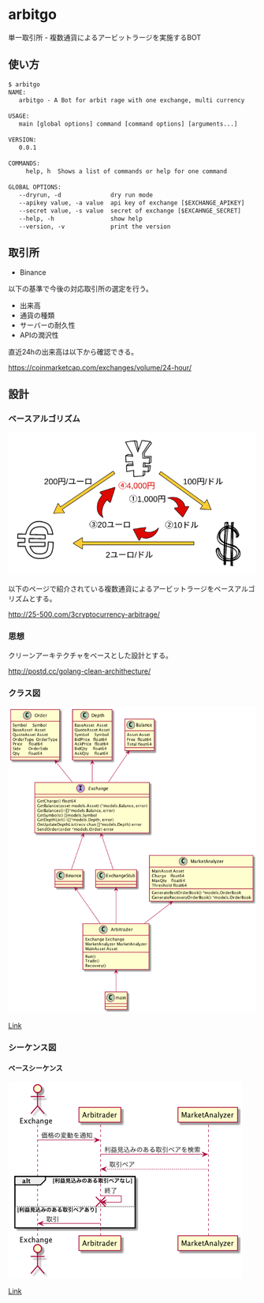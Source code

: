 # arbitgo

単一取引所 - 複数通貨によるアービットラージを実施するBOT

## 使い方

```
$ arbitgo
NAME:
   arbitgo - A Bot for arbit rage with one exchange, multi currency

USAGE:
   main [global options] command [command options] [arguments...]

VERSION:
   0.0.1

COMMANDS:
     help, h  Shows a list of commands or help for one command

GLOBAL OPTIONS:
   --dryrun, -d              dry run mode
   --apikey value, -a value  api key of exchange [$EXCHANGE_APIKEY]
   --secret value, -s value  secret of exchange [$EXCAHNGE_SECRET]
   --help, -h                show help
   --version, -v             print the version
```

## 取引所

- Binance

以下の基準で今後の対応取引所の選定を行う。

- 出来高
- 通貨の種類
- サーバーの耐久性
- APIの潤沢性

直近24hの出来高は以下から確認できる。

https://coinmarketcap.com/exchanges/volume/24-hour/

## 設計

### ベースアルゴリズム

![](doc/img/arbit.png)

以下のページで紹介されている複数通貨によるアービットラージをベースアルゴリズムとする。

http://25-500.com/3cryptocurrency-arbitrage/

### 思想

クリーンアーキテクチャをベースとした設計とする。  

http://postd.cc/golang-clean-archithecture/

### クラス図

![](doc/uml/class.png)

[Link](doc/uml/class.pu)

### シーケンス図

#### ベースシーケンス

![](doc/uml/base_seq.png)

[Link](doc/ml/base_seq.pu)
